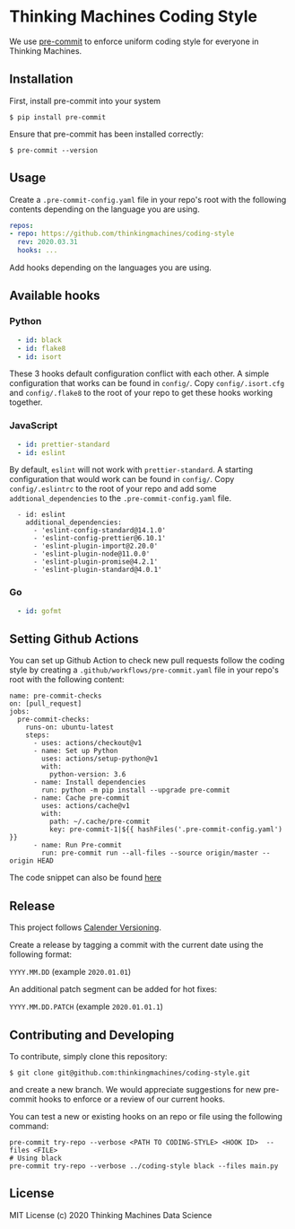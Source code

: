 # Thinking Machines Coding Style

We use [pre-commit](https://pre-commit.com) to enforce uniform coding style for everyone
in Thinking Machines.

## Installation

First, install pre-commit into your system

```
$ pip install pre-commit
```

Ensure that pre-commit has been installed correctly:

```
$ pre-commit --version
```

## Usage

Create a `.pre-commit-config.yaml` file in your repo's root with the following contents
depending on the language you are using.

```yaml
repos:
- repo: https://github.com/thinkingmachines/coding-style
  rev: 2020.03.31
  hooks: ...
```

Add hooks depending on the languages you are using.

## Available hooks

### Python

```yaml
  - id: black
  - id: flake8
  - id: isort
```

These 3 hooks default configuration conflict with each other. A simple configuration that works can be
found in `config/`. Copy `config/.isort.cfg` and `config/.flake8` to the root of your repo to get
these hooks working together.
### JavaScript

```yaml
  - id: prettier-standard
  - id: eslint
```

By default, `eslint` will not work with `prettier-standard`. A starting configuration that would work can be found
in `config/`. Copy `config/.eslintrc` to the root of your repo and add some `addtional_dependencies` to the 
 `.pre-commit-config.yaml` file.

```
  - id: eslint
    additional_dependencies:
      - 'eslint-config-standard@14.1.0'
      - 'eslint-config-prettier@6.10.1'
      - 'eslint-plugin-import@2.20.0'
      - 'eslint-plugin-node@11.0.0'
      - 'eslint-plugin-promise@4.2.1'
      - 'eslint-plugin-standard@4.0.1'
```

### Go

```yaml
  - id: gofmt
```

## Setting Github Actions

You can set up Github Action to check new pull requests follow the coding style by
creating a `.github/workflows/pre-commit.yaml` file in your repo's root with the following content:
```
name: pre-commit-checks
on: [pull_request]
jobs:
  pre-commit-checks:
    runs-on: ubuntu-latest
    steps:
      - uses: actions/checkout@v1
      - name: Set up Python
        uses: actions/setup-python@v1
        with:
          python-version: 3.6
      - name: Install dependencies
        run: python -m pip install --upgrade pre-commit
      - name: Cache pre-commit
        uses: actions/cache@v1
        with:
          path: ~/.cache/pre-commit
          key: pre-commit-1|${{ hashFiles('.pre-commit-config.yaml') }}
      - name: Run Pre-commit
        run: pre-commit run --all-files --source origin/master --origin HEAD
```

The code snippet can also be found [here](https://github.com/thinkingmachines/gh-actions/blob/master/.github/workflows/pre-commit.yaml)

## Release

This project follows [Calender Versioning](https://calver.org/).

Create a release by tagging a commit with the current date using the following format:

`YYYY.MM.DD` (example `2020.01.01`)

An additional patch segment can be added for hot fixes:

`YYYY.MM.DD.PATCH` (example `2020.01.01.1`)

## Contributing and Developing

To contribute, simply clone this repository:

```
$ git clone git@github.com:thinkingmachines/coding-style.git
```

and create a new branch. We would appreciate suggestions for new pre-commit
hooks to enforce or a review of our current hooks.

You can test a new or existing hooks on an repo or file using the following command:
```
pre-commit try-repo --verbose <PATH TO CODING-STYLE> <HOOK ID>  --files <FILE>
# Using black
pre-commit try-repo --verbose ../coding-style black --files main.py
```

## License

MIT License (c) 2020 Thinking Machines Data Science
